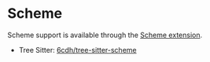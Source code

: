 # Scheme

Scheme support is available through the [Scheme extension](https://github.com/zed-industries/zed/tree/main/extensions/scheme).

- Tree Sitter: [6cdh/tree-sitter-scheme](https://github.com/6cdh/tree-sitter-scheme)
